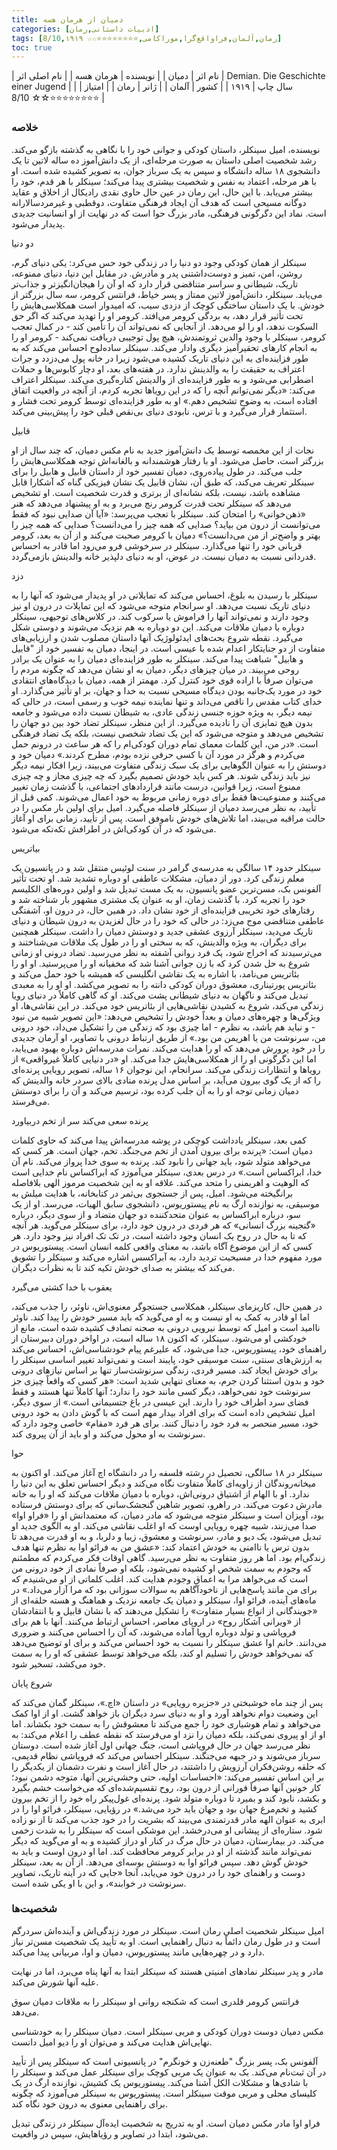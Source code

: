 ```yaml
---
title: دمیان از هرمان هسه
categories: [ادبیات داستانی,رمان]
tags: [رمان,آلمان,فراواقع‌گرا,موراکامی,⭐⭐⭐⭐⭐⭐⭐⭐☆☆ 8/10,۱۹۱۹]
toc: true
---
```


| نام اثر | دمیان |
| نویسنده | هرمان هسه |
| نام اصلی اثر | Demian. Die Geschichte einer Jugend  |
| سال چاپ | ۱۹۱۹ |
| کشور | آلمان |
| ژانر | رمان |
| امتیاز | ⭐⭐⭐⭐⭐⭐⭐⭐☆☆ 8/10 |

### خلاصه

نویسنده، امیل سینکلر، داستان کودکی و جوانی خود را با نگاهی به گذشته بازگو می‌کند. رشد شخصیت اصلی داستان به صورت مرحله‌ای، از یک دانش‌آموز ده ساله لاتین تا یک دانشجوی ۱۸ ساله دانشگاه و سپس به یک سرباز جوان، به تصویر کشیده شده است. او با هر مرحله، اعتماد به نفس و شخصیت بیشتری پیدا می‌کند؛ سینکلر با هر قدم، خود را بیشتر می‌یابد. با این حال، این رمان در عین حال حاوی نقدی رادیکال از اخلاق و عقاید دوگانه مسیحی است که هدف آن ایجاد فرهنگی متفاوت، دوقطبی و غیرمردسالارانه است. نماد این دگرگونی فرهنگی، مادر بزرگ حوا است که در نهایت از او انسانیت جدیدی پدیدار می‌شود.

دو دنیا

سینکلر از همان کودکی وجود دو دنیا را در زندگی خود حس می‌کرد: یکی دنیای گرم، روشن، امن، تمیز و دوست‌داشتنی پدر و مادرش. در مقابل این دنیا، دنیای ممنوعه، تاریک، شیطانی و سراسر متناقضی قرار دارد که او آن را هیجان‌انگیزتر و جذاب‌تر می‌یابد. سینکلر، دانش‌آموز لاتین ممتاز و پسر خیاط، فرانتس کرومر، سه سال بزرگتر از خودش. با یک داستان ساختگی کوچک از دزدی سیب، که امیدوار است همکلاسی‌هایش را تحت تأثیر قرار دهد، به بردگی کرومر می‌افتد. کرومر او را تهدید می‌کند که اگر حق السکوت ندهد، او را لو می‌دهد. از آنجایی که نمی‌تواند آن را تأمین کند - در کمال تعجب کرومر، سینکلر با وجود والدین ثروتمندش، هیچ پول توجیبی دریافت نمی‌کند - کرومر او را به انجام کارهای تحقیرآمیز دیگری وادار می‌کند. سینکلر ساده‌لوح احساس می‌کند که به طور فزاینده‌ای به این دنیای تاریک کشیده می‌شود زیرا در خانه پول می‌دزدد و جرات اعتراف به حقیقت را به والدینش ندارد. در هفته‌های بعد، او دچار کابوس‌ها و حملات اضطرابی می‌شود و به طور فزاینده‌ای از والدینش کناره‌گیری می‌کند. سینکلر اعتراف می‌کند: «دیگر نمی‌توانم آنچه را که در این رویاها تجربه کردم، از آنچه در واقعیت اتفاق افتاده است، به وضوح تشخیص دهم.» او به طور فزاینده‌ای توسط کرومر تحت فشار و استثمار قرار می‌گیرد و با ترس، نابودی دنیای بی‌نقص قبلی خود را پیش‌بینی می‌کند.

قابیل 

نجات از این مخمصه توسط یک دانش‌آموز جدید به نام مکس دمیان، که چند سال از او بزرگتر است، حاصل می‌شود. او با رفتار هوشمندانه و بالغانه‌اش توجه همکلاسی‌هایش را جلب می‌کند. در طول پیاده‌روی، دمیان تفسیر خود از داستان قابیل و هابیل را برای سینکلر تعریف می‌کند، که طبق آن، نشان قابیل یک نشان فیزیکی گناه که آشکارا قابل مشاهده باشد، نیست، بلکه نشانه‌ای از برتری و قدرت شخصیت است. او تشخیص می‌دهد که سینکلر تحت قدرت کرومر رنج می‌برد و به او پیشنهاد می‌دهد که هنر «ذهن‌خوانی» را امتحان کند. سینکلر با تعجب می‌پرسد: «آیا آن صدایی نبود که فقط می‌توانست از درون من بیاید؟ صدایی که همه چیز را می‌دانست؟ صدایی که همه چیز را بهتر و واضح‌تر از من می‌دانست؟» دمیان با کرومر صحبت می‌کند و از آن به بعد، کرومر قربانی خود را تنها می‌گذارد. سینکلر در سرخوشی فرو می‌رود اما قادر به احساس قدردانی نسبت به دمیان نیست. در عوض، او به دنیای دلپذیر خانه والدینش بازمی‌گردد.

دزد

سینکلر با رسیدن به بلوغ، احساس می‌کند که تمایلاتی در او پدیدار می‌شود که آنها را به دنیای تاریک نسبت می‌دهد. او سرانجام متوجه می‌شود که این تمایلات در درون او نیز وجود دارند و نمی‌تواند آنها را فراموش یا سرکوب کند. در کلاس‌های توجیهی، سینکلر دوباره با دمیان ملاقات می‌کند. این دو دوباره به هم نزدیک می‌شوند و دوستی شکل می‌گیرد. نقطه شروع بحث‌های ایدئولوژیک آنها داستان مصلوب شدن و ارزیابی‌های متفاوت از دو جنایتکار اعدام شده با عیسی است. در اینجا، دمیان به تفسیر خود از "قابیل و هابیل" شباهت پیدا می‌کند. سینکلر به طور فزاینده‌ای دمیان را به عنوان یک برادر روحی می‌بیند. در میان چیزهای دیگر، دمیان به او نشان می‌دهد که چگونه مردم را می‌توان صرفاً با اراده قوی خود کنترل کرد. مهمتر از همه، دمیان با دیدگاه‌های انتقادی خود در مورد یک‌جانبه بودن دیدگاه مسیحی نسبت به خدا و جهان، بر او تأثیر می‌گذارد. او خدای کتاب مقدس را ناقص می‌داند و تنها نماینده نیمه خوب و رسمی است، در حالی که نیمه دیگر، به ویژه حوزه جنسی زندگی عادی، به شیطان نسبت داده می‌شود و جامعه بدون هیچ تمایزی آن را نادیده می‌گیرد. از این منظر، سینکلر تضاد خود بین دو جهان را تشخیص می‌دهد و متوجه می‌شود که این یک تضاد شخصی نیست، بلکه یک تضاد فرهنگی است. «در من، این کلمات معمای تمام دوران کودکی‌ام را که هر ساعت در درونم حمل می‌کردم و هرگز در مورد آن با کسی حرفی نزده بودم، مطرح کردند.» دمیان خود و دوستش را به عنوان الگوهایی برای یک سبک زندگی متفاوت می‌بیند، زیرا افکار نیمه دیگر نیز باید زندگی شوند. هر کس باید خودش تصمیم بگیرد که چه چیزی مجاز و چه چیزی ممنوع است، زیرا قوانین، درست مانند قراردادهای اجتماعی، با گذشت زمان تغییر می‌کنند و ممنوعیت‌ها فقط برای دوره زمانی مربوط به خود اعمال می‌شوند. کمی قبل از تأیید، به نظر می‌رسد دمیان از سینکلر فاصله می‌گیرد. امیل برای اولین بار مکس را در حالت مراقبه می‌بیند، اما تلاش‌های خودش ناموفق است. پس از تأیید، زمانی برای او آغاز می‌شود که در آن کودکی‌اش در اطرافش تکه‌تکه می‌شود.

بیاتریس

سینکلر حدود ۱۴ سالگی به مدرسه‌ی گرامر در سنت لوئیس منتقل شد و در پانسیون یک معلم زندگی کرد. دور از دمیان، مشکلات عاطفی او دوباره تشدید شد. او تحت تأثیر آلفونس بک، مسن‌ترین عضو پانسیون، به یک مست تبدیل شد و اولین دوره‌های الکلیسم خود را تجربه کرد. با گذشت زمان، او به عنوان یک مشتری مشهور بار شناخته شد و رفتارهای خود تخریبی فزاینده‌ای از خود نشان داد. در همین حال، در درون او، آشفتگی عاطفی متناقضی موج می‌زد: در حالی که خود را در حال لغزیدن به درون شیطان و دنیای تاریک می‌دید، سینکلر آرزوی عشقی جدید و دوستش دمیان را داشت. سینکلر همچنین برای دیگران، به ویژه والدینش، که به سختی او را در طول یک ملاقات می‌شناختند و می‌ترسیدند که اخراج شود، یک فرد روانی آشفته به نظر می‌رسید. تضاد درونی او زمانی شروع به حل شدن کرد که با زن جوانی آشنا شد که مخفیانه او را می‌پرستید. او او را بئاتریس می‌نامد، با اشاره به یک نقاشی انگلیسی که همیشه با خود حمل می‌کند و بئاتریس پورتیناری، معشوق دوران کودکی دانته را به تصویر می‌کشد. او او را به معبدی تبدیل می‌کند و ناگهان به دنیای شیطانی پشت می‌کند. او که گاهی کاملاً در دنیای رویا زندگی می‌کند، شروع به کشیدن نقاشی‌هایی از بئاتریس خود می‌کند. در این نقاشی‌ها، او ویژگی‌ها و چهره‌های دمیان و بعداً خودش را تشخیص می‌دهد: «این تصویر شبیه من نبود - و نباید هم باشد، به نظرم - اما چیزی بود که زندگی من را تشکیل می‌داد، خود درونی من، سرنوشت من یا اهریمن من بود.» از طریق ارتباط درونی با تصاویر، او آرمان جدیدی را در خود پرورش می‌دهد که او را هدایت می‌کند. نمرات مدرسه‌اش دوباره بهبود می‌یابد، اما این دگرگونی او را از همکلاسی‌هایش جدا می‌کند. او «در دنیایی کاملاً غیرواقعی» از رویاها و انتظارات زندگی می‌کند. سرانجام، این نوجوان ۱۶ ساله، تصویر رویایی پرنده‌ای را که از یک گوی بیرون می‌آید، بر اساس مدل پرنده منادی بالای سردر خانه والدینش که دمیان زمانی توجه او را به آن جلب کرده بود، ترسیم می‌کند و آن را برای دوستش می‌فرستد.

پرنده سعی می‌کند سر از تخم دربیاورد

کمی بعد، سینکلر یادداشت کوچکی در پوشه مدرسه‌اش پیدا می‌کند که حاوی کلمات دمیان است: «پرنده برای بیرون آمدن از تخم می‌جنگد. تخم، جهان است. هر کسی که می‌خواهد متولد شود، باید جهانی را نابود کند. پرنده به سوی خدا پرواز می‌کند. نام آن خدا، ابراکساس است.» در درس بعدی، سینکلر می‌آموزد که ابراکساس نام خدایی است که الوهیت و اهریمنی را متحد می‌کند. علاقه او به این شخصیت مرموز الهی بلافاصله برانگیخته می‌شود. امیل، پس از جستجوی بی‌ثمر در کتابخانه، با هدایت میلش به موسیقی، به نوازنده ارگ ​​به نام پیستوریوس، دانشجوی سابق الهیات، می‌رسد. او از یک سو، درباره ابراکساس به عنوان متحدکننده دو جهان متضاد و از سوی دیگر، درباره «گنجینه بزرگ انسانی» که هر فردی در درون خود دارد، برای سینکلر می‌گوید. هر آنچه که تا به حال در روح یک انسان وجود داشته است، در تک تک افراد نیز وجود دارد. هر کسی که از این موضوع آگاه باشد، به معنای واقعی کلمه انسان است. پیستوریوس در مورد مفهوم خدا در مسیحیت تردید دارد، به آبراکسس اشاره می‌کند و سینکلر را تشویق می‌کند که بیشتر به صدای خودش تکیه کند تا به نظرات دیگران.

یعقوب با خدا کشتی می‌گیرد

در همین حال، کاریزمای سینکلر، همکلاسی جستجوگر معنوی‌اش، ناوئر، را جذب می‌کند، اما او قادر به کمک به او نیست و به او می‌گوید که باید مسیر خودش را پیدا کند. ناوئر ناامید است و امیل که توسط نیرویی درونی به صحنه تصادف کشیده شده است، مانع از خودکشی او می‌شود. سینکلر، که اکنون ۱۸ ساله است، در اواخر دوران دبیرستان از راهنمای خود، پیستوریوس، جدا می‌شود، که علیرغم پیام خودشناسی‌اش، احساس می‌کند به ارزش‌های سنتی، سنت موسیقی خود، پایبند است و نمی‌تواند تغییر اساسی سینکلر را برای خودش ایجاد کند. مسیر فردی، زندگی سرنوشت‌ساز تنها بر اساس نیازهای درونی خود و بدون استثنا کردن جرم، به معنای تنهایی شدید است: «هر کسی که واقعاً چیزی جز سرنوشت خود نمی‌خواهد، دیگر کسی مانند خود را ندارد؛ آنها کاملاً تنها هستند و فقط فضای سرد اطراف خود را دارند. این عیسی در باغ جتسیمانی است.» از سوی دیگر، امیل تشخیص داده است که برای افراد بیدار مهم است که با گوش دادن به خود درونی خود، مسیر منحصر به فرد خود را دنبال کنند. برای هر فرد «مقام» خاصی وجود دارد که سرنوشت به او محول می‌کند و او باید از آن پیروی کند.

حوا

سینکلر در ۱۸ سالگی، تحصیل در رشته فلسفه را در دانشگاه اچ آغاز می‌کند. او اکنون به میخانه‌روندگان از زاویه‌ای کاملاً متفاوت نگاه می‌کند و دیگر احساس تعلق به این دنیا را ندارد. او با الهام از اشتیاق درونی‌اش، دوباره با دمیان ملاقات می‌کند که او را به خانه مادرش دعوت می‌کند. در راهرو، تصویر شاهین گنجشک‌سانی که برای دوستش فرستاده بود، آویزان است و سینکلر متوجه می‌شود که مادر دمیان، که معتمدانش او را «فراو اوا» صدا می‌زنند، شبیه چهره رویایی اوست که او اغلب نقاشی می‌کند. او به الگوی جدید او تبدیل می‌شود، یک دیو و مادر، سرنوشت و معشوق، زیبا و دلربا، و به او قدرت می‌دهد تا بدون ترس یا ناامنی به خودش اعتماد کند: «عشق من به فرائو اوا به نظرم تنها هدف زندگی‌ام بود. اما هر روز متفاوت به نظر می‌رسید. گاهی اوقات فکر می‌کردم که مطمئنم که وجودم به سمت شخص او کشیده نمی‌شود، بلکه او صرفاً نمادی از خود درونی من است که می‌خواهد مرا به اعماق وجودم هدایت کند. اغلب کلماتی از او می‌شنیدم که برای من مانند پاسخ‌هایی از ناخودآگاهم به سوالات سوزانی بود که مرا آزار می‌داد.» در ماه‌های آینده، فرائو اوا، سینکلر و دمیان یک جامعه نزدیک و هماهنگ و هسته حلقه‌ای از «جویندگانی از انواع بسیار متفاوت» را تشکیل می‌دهند که با نشان قابیل و با انتقادشان از «ویرانی آشکار روح» در اروپای معاصر، احساس ارتباط می‌کنند. آنها با هم برای فروپاشی و تولد دوباره اروپا آماده می‌شوند، که آن را احساس می‌کنند و ضروری می‌دانند. خانم اوا عشق سینکلر را نسبت به خود احساس می‌کند و برای او توضیح می‌دهد که نمی‌خواهد خودش را تسلیم او کند، بلکه می‌خواهد توسط عشقی که او را به سمت خود می‌کشد، تسخیر شود.

شروع پایان

پس از چند ماه خوشبختی در «جزیره رویایی» در داستان «اچ.»، سینکلر گمان می‌کند که این وضعیت دوام نخواهد آورد و او به دنیای سرد دیگران باز خواهد گشت. او از اوا کمک می‌خواهد و تمام هوشیاری خود را جمع می‌کند تا معشوقش را به سمت خود بکشاند. اما او از او پیروی نمی‌کند، بلکه دمیان را نزد او می‌فرستد که نقطه عطف را اعلام می‌کند: به نظر می‌رسد جهان در حال فروپاشی است، جنگ جهانی اول آغاز شده است. دوستان سرباز می‌شوند و در جبهه می‌جنگند. سینکلر احساس می‌کند که فروپاشی نظام قدیمی، که حلقه روشن‌فکران آرزویش را داشتند، در حال آغاز است و نفرت دشمنان از یکدیگر را بر این اساس تفسیر می‌کند: «احساسات اولیه، حتی وحشی‌ترین آنها، متوجه دشمن نبود؛ کار خونین آنها صرفاً فورانی از درون بود، روح تقسیم‌شده‌ای که می‌خواست خشم بگیرد و بکشد، نابود کند و بمیرد تا دوباره متولد شود. پرنده‌ای غول‌پیکر راه خود را از تخم بیرون کشید و تخم‌مرغ جهان بود و جهان باید خرد می‌شد.» در رؤیایی، سینکلر، فرائو اوا را در ابری به عنوان الهه مادر قدرتمندی می‌بیند که بشریت را در خود جذب می‌کند تا از نو زاده شود. ستاره‌ای از پیشانی او می‌درخشد. این موشکی است که سینکلر را به شدت زخمی می‌کند. در بیمارستان، دمیان در حال مرگ در کنار او دراز کشیده و به او می‌گوید که دیگر نمی‌تواند مانند گذشته از او در برابر کرومر محافظت کند. اما او درون اوست و باید به خودش گوش دهد. سپس فرائو اوا به دوستش بوسه‌ای می‌دهد. از آن به بعد، سینکلر دوست و راهنمای خود را در درون خود می‌یابد، آنجا «جایی که در آینه تاریک، تصاویر سرنوشت در خوابند»، و این با او یکی شده است.

### شخصیت‌ها

امیل سینکلر شخصیت اصلی رمان است. سینکلر در مورد زندگی‌اش و آینده‌اش سردرگم است و در طول رمان دائماً به دنبال راهنمایی است. او به تأیید یک شخصیت مسن‌تر نیاز دارد و در چهره‌هایی مانند پیستوریوس، دمیان و اوا، مربیانی پیدا می‌کند.

مادر و پدر سینکلر نمادهای امنیتی هستند که سینکلر ابتدا به آنها پناه می‌برد، اما در نهایت علیه آنها شورش می‌کند.

فرانتس کرومر قلدری است که شکنجه روانی او سینکلر را به ملاقات دمیان سوق می‌دهد.

مکس دمیان دوست دوران کودکی و مربی سینکلر است. دمیان سینکلر را به خودشناسی نهایی‌اش هدایت می‌کند و می‌توان او را دیو امیل دانست.

آلفونس بک، پسر بزرگ "طعنه‌زن و خونگرم" در پانسیونی است که سینکلر پس از تأیید در آن ثبت‌نام می‌کند. بک به عنوان یک مربی کوچک برای سینکلر عمل می‌کند و سینکلر را با شادی‌ها و مشکلات الکل آشنا می‌کند. پیستوریوس یک کشیش، نوازنده ارگ ​​در یک کلیسای محلی و مربی موقت سینکلر است. پیستوریوس به سینکلر می‌آموزد که چگونه برای راهنمایی معنوی به درون خود نگاه کند.

فراو اوا مادر مکس دمیان است. او به تدریج به شخصیت ایده‌آل سینکلر در زندگی تبدیل می‌شود، ابتدا در تصاویر و رؤیاهایش، سپس در واقعیت.